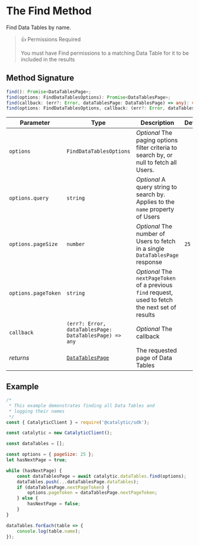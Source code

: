 # The Find Method

Find Data Tables by name.

> 👍 Permissions Required
>
> You must have Find permissions to a matching Data Table for it to be included in the results

## Method Signature

```typescript
find(): Promise<DataTablesPage>;
find(options: FindDataTablesOptions): Promise<DataTablesPage>;
find(callback: (err?: Error, dataTablesPage: DataTablesPage) => any): void;
find(options: FindDataTablesOptions, callback: (err?: Error, dataTablesPage: DataTablesPage) => any): void;
```

| Parameter           | Type                                                   | Description                                                                                        | Default |
| ------------------- | ------------------------------------------------------ | -------------------------------------------------------------------------------------------------- | ------- |
| `options`           | `FindDataTablesOptions`                                | _Optional_ The paging options filter criteria to search by, or null to fetch all Users.            |         |
| `options.query`     | `string`                                               | _Optional_ A query string to search by. Applies to the `name` property of Users                    |         |
| `options.pageSize`  | `number`                                               | _Optional_ The number of Users to fetch in a single `DataTablesPage` response                      | `25`    |
| `options.pageToken` | `string`                                               | _Optional_ The `nextPageToken` of a previous `find` request, used to fetch the next set of results |         |
| `callback`          | `(err?: Error, dataTablesPage: DataTablesPage) => any` | _Optional_ The callback                                                                            |         |
| _returns_           | [`DataTablesPage`](doc:the-datatablespage-entity-node)     | The requested page of Data Tables                                                                  |

## Example

```js
/*
 * This example demonstrates finding all Data Tables and
 * logging their names
 */
const { CatalyticClient } = require('@catalytic/sdk');

const catalytic = new CatalyticClient();

const dataTables = [];

const options = { pageSize: 25 };
let hasNextPage = true;

while (hasNextPage) {
    const dataTablesPage = await catalytic.dataTables.find(options);
    dataTables.push(...dataTablesPage.dataTables);
    if (dataTablesPage.nextPageToken) {
        options.pageToken = dataTablesPage.nextPageToken;
    } else {
        hasNextPage = false;
    }
}

dataTables.forEach(table => {
    console.log(table.name);
});
```

